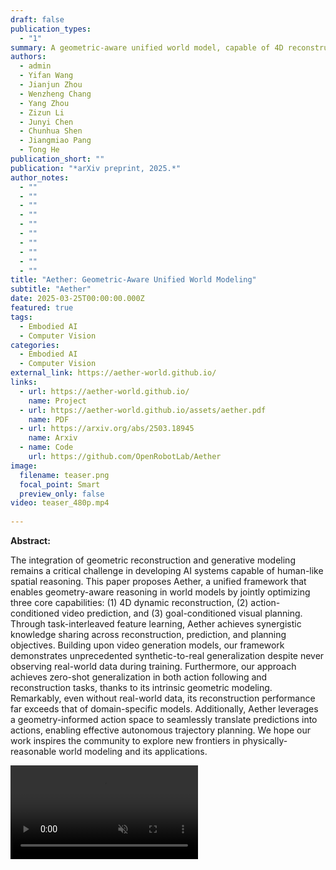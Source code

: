 ```yaml
---
draft: false
publication_types:
  - "1"
summary: A geometric-aware unified world model, capable of 4D reconstruction, action-conditioned prediction, and visual planning.
authors:
  - admin
  - Yifan Wang
  - Jianjun Zhou
  - Wenzheng Chang
  - Yang Zhou
  - Zizun Li
  - Junyi Chen
  - Chunhua Shen
  - Jiangmiao Pang
  - Tong He
publication_short: ""
publication: "*arXiv preprint, 2025.*"
author_notes:
  - ""
  - ""
  - ""
  - ""
  - ""
  - ""
  - ""
  - ""
  - ""
  - ""
title: "Aether: Geometric-Aware Unified World Modeling"
subtitle: "Aether"
date: 2025-03-25T00:00:00.000Z
featured: true
tags:
  - Embodied AI
  - Computer Vision
categories:
  - Embodied AI
  - Computer Vision
external_link: https://aether-world.github.io/
links:
  - url: https://aether-world.github.io/
    name: Project
  - url: https://aether-world.github.io/assets/aether.pdf
    name: PDF
  - url: https://arxiv.org/abs/2503.18945
    name: Arxiv
  - name: Code
    url: https://github.com/OpenRobotLab/Aether
image:
  filename: teaser.png
  focal_point: Smart
  preview_only: false
video: teaser_480p.mp4
  
---
```

**Abstract:**

The integration of geometric reconstruction and generative modeling remains a critical challenge in developing AI systems capable of human-like spatial reasoning. This paper proposes Aether, a unified framework that enables geometry-aware reasoning in world models by jointly optimizing three core capabilities: (1) 4D dynamic reconstruction, (2) action-conditioned video prediction, and (3) goal-conditioned visual planning. Through task-interleaved feature learning, Aether achieves synergistic knowledge sharing across reconstruction, prediction, and planning objectives. Building upon video generation models, our framework demonstrates unprecedented synthetic-to-real generalization despite never observing real-world data during training. Furthermore, our approach achieves zero-shot generalization in both action following and reconstruction tasks, thanks to its intrinsic geometric modeling. Remarkably, even without real-world data, its reconstruction performance far exceeds that of domain-specific models. Additionally, Aether leverages a geometry-informed action space to seamlessly translate predictions into actions, enabling effective autonomous trajectory planning. We hope our work inspires the community to explore new frontiers in physically-reasonable world modeling and its applications.

<video controls autoplay loop muted>
  <source src="teaser_480p.mp4" type="video/mp4">
</video>